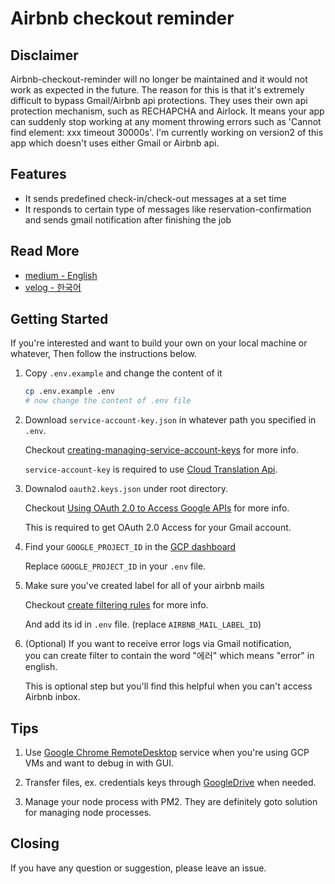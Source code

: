 # Airbnb checkout reminder

## Disclaimer

Airbnb-checkout-reminder will no longer be maintained and it would not work as expected in the future.
The reason for this is that it's extremely difficult to bypass Gmail/Airbnb api protections.
They uses their own api protection mechanism, such as RECHAPCHA and Airlock.
It means your app can suddenly stop working at any moment throwing errors such as 'Cannot find element: xxx timeout 30000s'.
I'm currently working on version2 of this app which doesn't uses either Gmail or Airbnb api.

## Features

- It sends predefined check-in/check-out messages at a set time
- It responds to certain type of messages like reservation-confirmation
  and sends gmail notification after finishing the job

## Read More

- [medium - English](https://medium.com/@leejh3224/build-airbnb-check-out-reminder-with-node-js-and-puppeteer-ab0791473347)
- [velog - 한국어](https://velog.io/@leejh3224/Node.js%EC%99%80-Puppeteer%EB%A5%BC-%ED%99%9C%EC%9A%A9%ED%95%9C-Airbnb-checkout-reminder)

## Getting Started

If you're interested and want to build your own on your local machine or whatever,
Then follow the instructions below.

1. Copy `.env.example` and change the content of it

   ```bash
   cp .env.example .env
   # now change the content of .env file
   ```

2. Download `service-account-key.json` in whatever path you specified in `.env`.

   Checkout [creating-managing-service-account-keys](https://cloud.google.com/iam/docs/creating-managing-service-account-keys?hl=en) for more info.

   `service-account-key` is required to use [Cloud Translation Api](https://cloud.google.com/translate/?utm_source=google&utm_medium=cpc&utm_campaign=japac-KR-all-en-dr-skws-all-all-trial-e-dr-1003987&utm_content=text-ad-none-none-DEV_c-CRE_252621121562-ADGP_Hybrid%20%7C%20AW%20SEM%20%7C%20SKWS%20~%20T1%20%7C%20EXA%20%7C%20ML%20%7C%20M:1%20%7C%20KR%20%7C%20en%20%7C%20Translation%20%7C%20API-KWID_43700024740528636-kwd-353674897585&userloc_1009871&utm_term=KW_cloud%20translation%20api&gclid=Cj0KCQiAtvPjBRDPARIsAJfZz0qboGqrBXpT2fxczSuC-G2ZNwDQkksAuG1ds9YoF4_TgUhke4hnyqMaAtljEALw_wcB).

3. Downalod `oauth2.keys.json` under root directory.

   Checkout [Using OAuth 2.0 to Access Google APIs](https://developers.google.com/identity/protocols/OAuth2) for more info.

   This is required to get OAuth 2.0 Access for your Gmail account.

4. Find your `GOOGLE_PROJECT_ID` in the [GCP dashboard](https://console.cloud.google.com/home/dashboard)

   Replace `GOOGLE_PROJECT_ID` in your `.env` file.

5. Make sure you've created label for all of your airbnb mails

   Checkout [create filtering rules](https://support.google.com/mail/answer/6579?hl=en) for more info.

   And add its id in `.env` file. (replace `AIRBNB_MAIL_LABEL_ID`)

6. (Optional) If you want to receive error logs via Gmail notification, \
   you can create filter to contain the word "에러" which means "error" in english.

   This is optional step but you'll find this helpful when you can't access Airbnb inbox.

## Tips

1. Use [Google Chrome RemoteDesktop](https://remotedesktop.google.com/home) service when you're using GCP VMs and want to debug in with GUI.

2. Transfer files, ex. credentials keys through [GoogleDrive](https://www.google.com/drive/) when needed.

3. Manage your node process with PM2. They are definitely goto solution for managing node processes.

## Closing

If you have any question or suggestion, please leave an issue.
